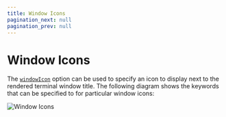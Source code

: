 ```yaml
---
title: Window Icons
pagination_next: null
pagination_prev: null
---
```


# Window Icons

The [`windowIcon`](options.md#windowIcon) option can be used to specify an icon to display next to the rendered terminal window title. The following diagram shows the keywords that can be specified to for particular window icons:

![Window Icons](./assets/window-icons.svg)
